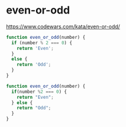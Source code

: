# even-or-odd
https://www.codewars.com/kata/even-or-odd/


```javascript
function even_or_odd(number) {
  if (number % 2 === 0) {
    return 'Even';
  }
  else {
    return 'Odd';
  }
}
```

```javascript
function even_or_odd(number) {
  if(number %2 === 0) {
    return "Even";
  } else {
    return "Odd";
  }
}
```
